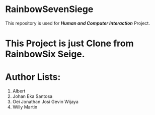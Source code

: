 # RainbowSevenSiege

This repository is used for ***Human and Computer Interaction*** Project.

# This Project is just Clone from RainbowSix Seige.

# Author Lists:

1. Albert
2. Johan Eka Santosa
3. Oei Jonathan Josi Gevin Wijaya
4. Willy Martin
